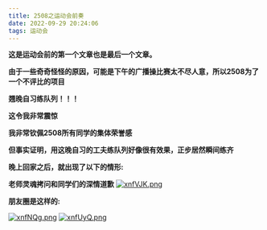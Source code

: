 ```yaml
---
title: 2508之运动会前奏
date: 2022-09-29 20:24:06
tags: 运动会
---
```


**这是运动会前的第一个文章也是最后一个文章。**

**由于一些奇奇怪怪的原因，可能是下午的广播操比赛太不尽人意，所以2508为了一个不评比的项目**

**翘晚自习练队列！！！**

**这令我非常震惊**

**我非常钦佩2508所有同学的集体荣誉感**

**但事实证明，用这晚自习的工夫练队列好像很有效果，正步居然瞬间练齐**

**晚上回家之后，就出现了以下的情形:**

**老师灵魂拷问和同学们的深情道歉**
[![xnfVJK.png](https://s1.ax1x.com/2022/09/29/xnfVJK.png)](https://imgse.com/i/xnfVJK)

**朋友圈是这样的:**

[![xnfNQg.png](https://s1.ax1x.com/2022/09/29/xnfNQg.png)](https://imgse.com/i/xnfNQg)
[![xnfUyQ.png](https://s1.ax1x.com/2022/09/29/xnfUyQ.png)](https://imgse.com/i/xnfUyQ)



